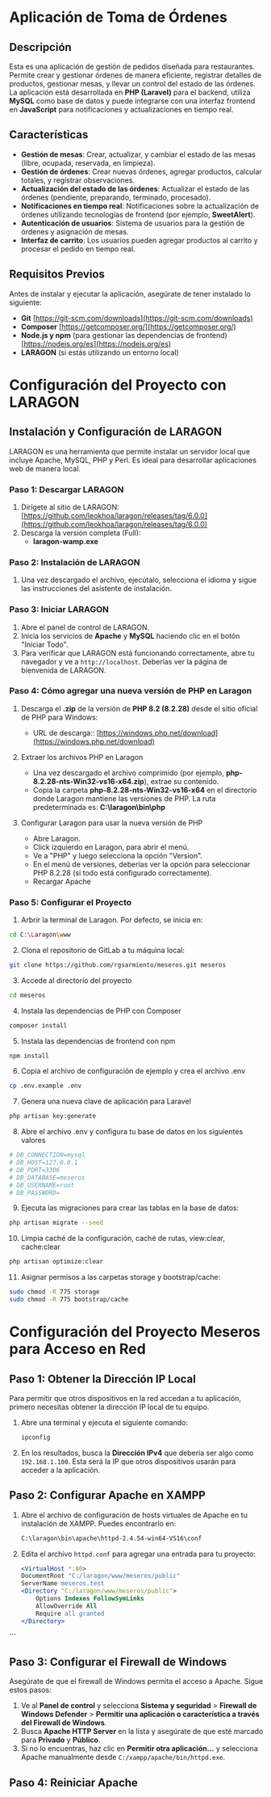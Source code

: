 # Aplicación de Toma de Órdenes

## Descripción

Esta es una aplicación de gestión de pedidos diseñada para restaurantes. Permite crear y gestionar órdenes de manera eficiente, registrar detalles de productos, gestionar mesas, y llevar un control del estado de las órdenes. La aplicación está desarrollada en **PHP (Laravel)** para el backend, utiliza **MySQL** como base de datos y puede integrarse con una interfaz frontend en **JavaScript** para notificaciones y actualizaciones en tiempo real.

## Características

- **Gestión de mesas**: Crear, actualizar, y cambiar el estado de las mesas (libre, ocupada, reservada, en limpieza).
- **Gestión de órdenes**: Crear nuevas órdenes, agregar productos, calcular totales, y registrar observaciones.
- **Actualización del estado de las órdenes**: Actualizar el estado de las órdenes (pendiente, preparando, terminado, procesado).
- **Notificaciones en tiempo real**: Notificaciones sobre la actualización de órdenes utilizando tecnologías de frontend (por ejemplo, **SweetAlert**).
- **Autenticación de usuarios**: Sistema de usuarios para la gestión de órdenes y asignación de mesas.
- **Interfaz de carrito**: Los usuarios pueden agregar productos al carrito y procesar el pedido en tiempo real.
  
## Requisitos Previos

Antes de instalar y ejecutar la aplicación, asegúrate de tener instalado lo siguiente:

- **Git** [https://git-scm.com/downloads](https://git-scm.com/downloads)
- **Composer** [https://getcomposer.org/](https://getcomposer.org/)
- **Node.js y npm** (para gestionar las dependencias de frontend) [https://nodejs.org/es](https://nodejs.org/es)
- **LARAGON** (si estás utilizando un entorno local)

# Configuración del Proyecto con LARAGON

## Instalación y Configuración de LARAGON

LARAGON es una herramienta que permite instalar un servidor local que incluye Apache, MySQL, PHP y Perl. Es ideal para desarrollar aplicaciones web de manera local.

### Paso 1: Descargar LARAGON

1. Dirígete al sitio de LARAGON: [https://github.com/leokhoa/laragon/releases/tag/6.0.0](https://github.com/leokhoa/laragon/releases/tag/6.0.0)
2. Descarga la versión completa (Full):
   - **laragon-wamp.exe**

### Paso 2: Instalación de LARAGON

1. Una vez descargado el archivo, ejecútalo, selecciona el idioma y sigue las instrucciones del asistente de instalación.

### Paso 3: Iniciar LARAGON

1. Abre el panel de control de LARAGON.
2. Inicia los servicios de **Apache** y **MySQL** haciendo clic en el botón "Iniciar Todo".
3. Para verificar que LARAGON está funcionando correctamente, abre tu navegador y ve a `http://localhost`. Deberías ver la página de bienvenida de LARAGON.

### Paso 4: Cómo agregar una nueva versión de PHP en Laragon

1. Descarga el **.zip** de la versión de **PHP 8.2 (8.2.28)** desde el sitio oficial de PHP para Windows:
    - URL de descarga:: [https://windows.php.net/download](https://windows.php.net/download)

2. Extraer los archivos PHP en Laragon
    - Una vez descargado el archivo comprimido (por ejemplo, **php-8.2.28-nts-Win32-vs16-x64.zip**), extrae su contenido.
    - Copia la carpeta **php-8.2.28-nts-Win32-vs16-x64** en el directorio donde Laragon mantiene las versiones de PHP. La ruta predeterminada es: **C:\laragon\bin\php**

3. Configurar Laragon para usar la nueva versión de PHP
    - Abre Laragon.
    - Click izquierdo en Laragon, para abrir el menú.
    - Ve a "PHP" y luego selecciona la opción "Version".
    - En el menú de versiones, deberías ver la opción para seleccionar PHP 8.2.28 (si todo está configurado correctamente).
    - Recargar Apache

### Paso 5: Configurar el Proyecto

1. Arbrir la terminal de Laragon. Por defecto, se inicia en:

```bash
cd C:\Laragon\www
```

2. Clona el repositorio de GitLab a tu máquina local:
```bash
git clone https://github.com/rgsarmiento/meseros.git meseros
```
3. Accede al directorio del proyecto
```bash
cd meseros
```
4. Instala las dependencias de PHP con Composer
```bash
composer install
```
5. Instala las dependencias de frontend con npm
```bash
npm install
```
6. Copia el archivo de configuración de ejemplo y crea el archivo .env
```bash
cp .env.example .env
```
7. Genera una nueva clave de aplicación para Laravel
```bash
php artisan key:generate
```
8. Abre el archivo .env y configura tu base de datos en los siguientes valores
```bash
# DB_CONNECTION=mysql
# DB_HOST=127.0.0.1
# DB_PORT=3306
# DB_DATABASE=meseros
# DB_USERNAME=root
# DB_PASSWORD=
```
9. Ejecuta las migraciones para crear las tablas en la base de datos:
```bash
php artisan migrate --seed
```

10. Limpia caché de la configuración, caché de rutas, view:clear, cache:clear
```bash
php artisan optimize:clear  
```

11. Asignar permisos a las carpetas storage y bootstrap/cache:
```bash
sudo chmod -R 775 storage
sudo chmod -R 775 bootstrap/cache
```
# Configuración del Proyecto Meseros para Acceso en Red

## Paso 1: Obtener la Dirección IP Local

Para permitir que otros dispositivos en la red accedan a tu aplicación, primero necesitas obtener la dirección IP local de tu equipo.

1. Abre una terminal y ejecuta el siguiente comando:

    ```bash
    ipconfig
    ```

2. En los resultados, busca la **Dirección IPv4** que debería ser algo como `192.168.1.100`. Esta será la IP que otros dispositivos usarán para acceder a la aplicación.

## Paso 2: Configurar Apache en XAMPP

1. Abre el archivo de configuración de hosts virtuales de Apache en tu instalación de XAMPP. Puedes encontrarlo en:

    ```bash
    C:\laragon\bin\apache\httpd-2.4.54-win64-VS16\conf
    ```

2. Edita el archivo `httpd.conf` para agregar una entrada para tu proyecto:

    ```apache
    <VirtualHost *:80>
    DocumentRoot "C:/laragon/www/meseros/public"
    ServerName meseros.test
    <Directory "C:/laragon/www/meseros/public">
        Options Indexes FollowSymLinks
        AllowOverride All
        Require all granted
    </Directory>
</VirtualHost>
    ```

## Paso 3: Configurar el Firewall de Windows

Asegúrate de que el firewall de Windows permita el acceso a Apache. Sigue estos pasos:

1. Ve al **Panel de control** y selecciona **Sistema y seguridad** > **Firewall de Windows Defender** > **Permitir una aplicación o característica a través del Firewall de Windows**.
2. Busca **Apache HTTP Server** en la lista y asegúrate de que esté marcado para **Privado** y **Público**.
3. Si no lo encuentras, haz clic en **Permitir otra aplicación...** y selecciona Apache manualmente desde `C:/xampp/apache/bin/httpd.exe`.

## Paso 4: Reiniciar Apache